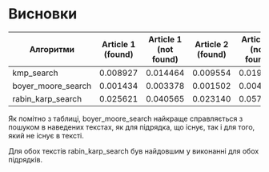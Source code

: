 # Висновки

| Алгоритми          | Article 1 (found) | Article 1 (not found) | Article 2 (found) | Article 2 (not found) |
|--------------------|-------------------|-----------------------|-------------------|-----------------------|
| kmp_search         | 0.008927          | 0.014464              | 0.009554          | 0.019927              |
| boyer_moore_search | 0.001434          | 0.003378              | 0.001502          | 0.004448              |
| rabin_karp_search  | 0.025621          | 0.040565              | 0.023140          | 0.057830              |


Як помітно з таблиці, boyer_moore_search найкраще справляється з пошуком в наведених текстах, як для підрядка, що існує,
так і для того, який не існує в тексті.

Для обох текстів rabin_karp_search був найдовшим у виконанні для обох підрядків.